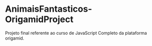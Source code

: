 # AnimaisFantasticos-OrigamidProject
Projeto final referente ao curso de JavaScript Completo da plataforma origamid.
